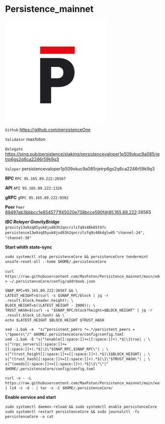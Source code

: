 # Persistence_mainnet
![ALT-logo](https://raw.githubusercontent.com/MaxFoton/Persistence_mainnet/main/Persistence.png)

`Github` https://github.com/persistenceOne

`Validator` maxfoton

`Delegate` https://ping.pub/persistence/staking/persistencevaloper1p509xkuc9a085rjetrp6gs2q6ca2246r59k9q3

`Valoper` persistencevaloper1p509xkuc9a085rjetrp6gs2q6ca2246r59k9q3

**RPC**
`RPC 95.165.89.222:26567`

**API**
`API 95.165.89.222:1326`

**gRPC** 
`gRPC 95.165.89.222:9392`

**Peer**
`Peer` 88497ab3bbbcc1e8545771f45020e738bcce590f@95.165.89.222:26565

***IBC Relayer GravityBridge***
`gravity13w9zq85yuk8jud83h2qncrzlsfq9s48k85t97c`
`persistence13w9zq85yuk8jud83h2qncrzlsfq9s48kdglw45`
`"channel-24", "channel-38"`

**Start whith state-sync**

```
sudo systemctl stop persistenceCore && persistenceCore tendermint unsafe-reset-all --home $HOME/.persistenceCore

curl https://raw.githubusercontent.com/MaxFoton/Persistence_mainnet/main/addrbook.json > ~/.persistenceCore/config/addrbook.json
```

```
SNAP_RPC=95.165.89.222:26567 && \
LATEST_HEIGHT=$(curl -s $SNAP_RPC/block | jq -r .result.block.header.height); \
BLOCK_HEIGHT=$((LATEST_HEIGHT - 2000)); \
TRUST_HASH=$(curl -s "$SNAP_RPC/block?height=$BLOCK_HEIGHT" | jq -r .result.block_id.hash) && \
echo $LATEST_HEIGHT $BLOCK_HEIGHT $TRUST_HASH
```

```
sed -i.bak -e  "s/^persistent_peers *=.*/persistent_peers = \"$peers\"/" $HOME/.persistenceCore/config/config.toml
sed -i.bak -E "s|^(enable[[:space:]]+=[[:space:]]+).*$|\1true| ; \
s|^(rpc_servers[[:space:]]+=[[:space:]]+).*$|\1\"$SNAP_RPC,$SNAP_RPC\"| ; \
s|^(trust_height[[:space:]]+=[[:space:]]+).*$|\1$BLOCK_HEIGHT| ; \
s|^(trust_hash[[:space:]]+=[[:space:]]+).*$|\1\"$TRUST_HASH\"| ; \
s|^(seeds[[:space:]]+=[[:space:]]+).*$|\1\"\"|" $HOME/.persistenceCore/config/config.toml
```

```
curl -o - -L https://raw.githubusercontent.com/MaxFoton/Persistence_mainnet/main/wasm.tar.lz4 | lz4 -c -d - | tar -x -C $HOME/.persistenceCore/
```

**Enable service and start**

```
sudo systemctl daemon-reload && sudo systemctl enable persistenceCore
sudo systemctl restart persistenceCore && sudo journalctl -fu persistenceCore -o cat
```
